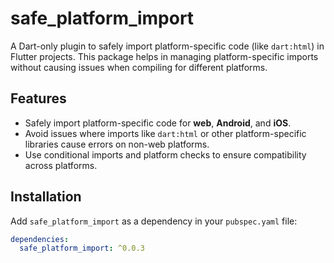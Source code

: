 # safe_platform_import

A Dart-only plugin to safely import platform-specific code (like `dart:html`) in Flutter projects. This package helps in managing platform-specific imports without causing issues when compiling for different platforms.

## Features

- Safely import platform-specific code for **web**, **Android**, and **iOS**.
- Avoid issues where imports like `dart:html` or other platform-specific libraries cause errors on non-web platforms.
- Use conditional imports and platform checks to ensure compatibility across platforms.

## Installation

Add `safe_platform_import` as a dependency in your `pubspec.yaml` file:

```yaml
dependencies:
  safe_platform_import: ^0.0.3

